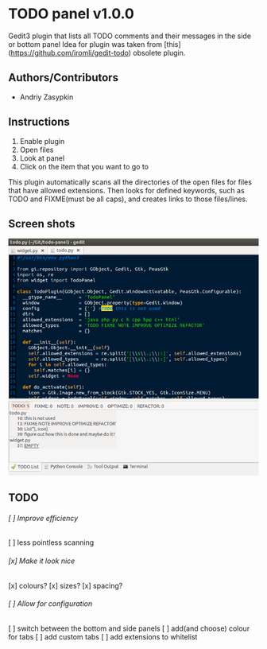 # TODO panel v1.0.0
Gedit3 plugin that lists all TODO comments and their messages in the side or
bottom panel
Idea for plugin was taken from [this] (https://github.com/iromli/gedit-todo)
obsolete plugin.

## Authors/Contributors
- Andriy Zasypkin

## Instructions
1. Enable plugin
2. Open files
3. Look at panel
4. Click on the item that you want to go to

This plugin automatically scans all the directories of the open files
for files that have allowed extensions. Then looks for defined keywords,
such as TODO and FIXME(must be all caps), and creates links to those
files/lines.

## Screen shots
![Image of panal](/screenshots/1.png?raw=true "1")

## TODO

###### [ ] Improve efficiency
[ ] less pointless scanning

###### [x] Make it look nice
[x] colours?
[x] sizes?
[x] spacing?

###### [ ] Allow for configuration
[ ] switch between the bottom and side panels
[ ] add(and choose) colour for tabs
[ ] add custom tabs
[ ] add extensions to whitelist
